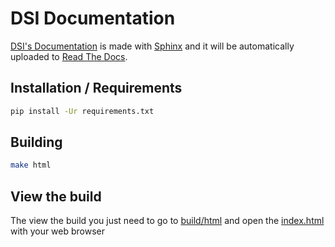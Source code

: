 # DSI Documentation

[DSI's Documentation](https://python-dsi.readthedocs.io/en/latest) is made with [Sphinx](https://www.sphinx-doc.org/en/master/index.html) and it will be automatically uploaded to [Read The Docs](https://readthedocs.org/).

## Installation / Requirements

```sh
pip install -Ur requirements.txt
```

## Building

```sh
make html
```

## View the build

The view the build you just need to go to [build/html](build/html) and open the [index.html](build/html/index.html) with your web browser
